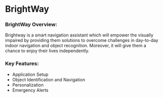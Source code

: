 # BrightWay

<!-- ABOUT THE PROJECT -->

### BrightWay Overview:
Brightway is a smart navigation assistant which will empower the visually impaired by providing them solutions to overcome challenges in day-to-day indoor navigation and object recognition. Moreover, it will give them a chance to enjoy their lives independently.

### Key Features:
- Application Setup
- Object Identification and Navigation
- Personalization
- Emergency Alerts


